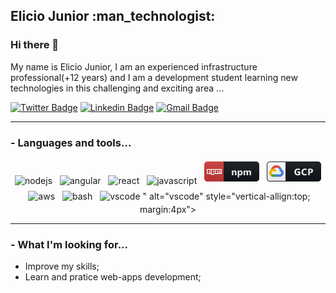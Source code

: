 <h2>Elicio Junior :man_technologist:</h2>

### Hi there 👋

My name is Elicio Junior, I am an experienced infrastructure professional(+12 years) and I am a development student learning new technologies in this challenging and exciting area ... 

[![Twitter Badge](https://img.shields.io/badge/-@eliciojunior-9cf?style=flat-square&labelColor=9cf&logo=twitter&logoColor=white&link=https://twitter.com/eliciojunior)](https://twitter.com/eliciojunior) 
[![Linkedin Badge](https://img.shields.io/badge/-Elicio%20Junior-blue?style=flat-square&logo=Linkedin&logoColor=white&link=https://www.linkedin.com/in/eliciojunior/)](https://www.linkedin.com/public-profile/in/eliciojunior) 
[![Gmail Badge](https://img.shields.io/badge/-elicio.junior@gmail.com-red?style=flat-square&logo=Gmail&logoColor=white&link=mailto:elicio.junior@gmail.com)](mailto:elicio.junior@gmail.com)

---

### - Languages and tools...
<p align="center">
<!-- More icons on https://github.com/MikeCodesDotNET/ColoredBadges -->

<img src="https://github.com/MikeCodesDotNET/ColoredBadges/blob/master/png/dev/framewors/nodejs.png" alt="nodejs" style="vertical-allign:top; margin:4px">
<img src="https://github.com/MikeCodesDotNET/ColoredBadges/blob/master/png/dev/framewors/angular.png" alt="angular" style="vertical-allign:top; margin:4px">
<img src="https://github.com/MikeCodesDotNET/ColoredBadges/blob/master/png/dev/framewors/react.png" alt="react" style="vertical-allign:top; margin:4px">
<img src="https://github.com/MikeCodesDotNET/ColoredBadges/blob/master/png/dev/languages/js.png" alt="javascript" style="vertical-allign:top; margin:4px">
<img src="https://github.com/MikeCodesDotNET/ColoredBadges/blob/master/png/dev/services/npm.png" alt="npm" style="vertical-allign:top; margin:4px">
<img src="https://github.com/MikeCodesDotNET/ColoredBadges/blob/master/png/dev/services/gcp.png" alt="gcp" style="vertical-allign:top; margin:4px">
<img src="https://github.com/MikeCodesDotNET/ColoredBadges/blob/master/png/dev/services/aws.png" alt="aws" style="vertical-allign:top; margin:4px">
<img src="https://github.com/MikeCodesDotNET/ColoredBadges/blob/master/png/dev/tools/bash.png" alt="bash" style="vertical-allign:top; margin:4px">
<img src="<img src="https://raw.githubusercontent.com/MikeCodesDotNET/ColoredBadges/master/png/dev/tools/visualstudio_code.png" alt="vscode" style="vertical-allign:top; margin:4px">" alt="vscode" style="vertical-allign:top; margin:4px">

</p>

---

### - What I'm looking for...

- Improve my skills;
- Learn and pratice web-apps development;

<!--
**eliciojunior/eliciojunior** is a ✨ _special_ ✨ repository because its `README.md` (this file) appears on your GitHub profile.

Here are some ideas to get you started:

- 🔭 I’m currently working on ...
- 🌱 I’m currently learning ...
- 👯 I’m looking to collaborate on ...
- 🤔 I’m looking for help with ...
- 💬 Ask me about ...
- 📫 How to reach me: ...
- 😄 Pronouns: ...
- ⚡ Fun fact: ...
-->
